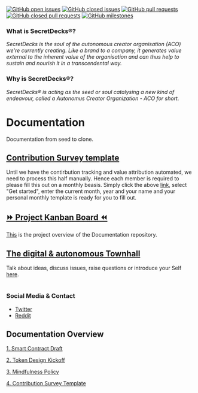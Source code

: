 [![GitHub open issues](https://img.shields.io/github/issues/SecretDecks/Documentation?style=flat-square)](https://github.com/SecretDecks/Documentation/issues)
[![GitHub closed issues](https://img.shields.io/github/issues-closed-raw/SecretDecks/Documentation?style=flat-square)](https://github.com/SecretDecks/Documentation/issues?q=is%3Aissue+is%3Aclosed)
[![GitHub pull requests](https://img.shields.io/github/issues-pr/SecretDecks/Documentation)](https://github.com/SecretDecks/Documentation/pulls)
[![GitHub closed pull requests](https://img.shields.io/github/issues-pr-closed/SecretDecks/Documentation)](https://github.com/SecretDecks/Documentation/pulls?q=is%3Apr+is%3Aclosed)
[![GitHub milestones](https://img.shields.io/github/milestones/open/SecretDecks/Documentation?style=flat-square)](https://github.com/SecretDecks/Documentation/milestones)


### What is SecretDecks®?
*SecretDecks is the soul of the autonomous creator organisation (ACO) we're currently creating. Like a brand to a company, it generates value external to the inherent value of the organisation and can thus help to sustain and nourish it in a transcendental way.*

### Why is SecretDecks®?
*SecretDecks® is acting as the seed or soul catalysing a new kind of endeavour, called a Autonomus Creator Organization - ACO for short.* 

# Documentation
Documentation from seed to clone.

## [Contribution Survey template ](https://github.com/SecretDecks/Documentation/issues/new/choose)
Until we have the contirbution tracking and value attribution automated, we need to process this half manually. Hence each member is required to please fill this out on a monthly beasis. Simply click the above [link](https://github.com/SecretDecks/Documentation/issues/new/choose), select "Get started", enter the current month, year and your name and your personal monthly template is ready for you to fill out.

## [⏩ Project Kanban Board ⏪](https://github.com/SecretDecks/Documentation/projects/1)
[This](https://github.com/SecretDecks/Documentation/projects/1) is the project overview of the Documentation repository.

## [The digital & autonomous Townhall](https://github.com/SecretDecks/Documentation/discussions)
Talk about ideas, discuss issues, raise questions or introduce your Self [here](https://github.com/SecretDecks/Documentation/discussions).
#
### Social Media & Contact
- [Twitter](https://twitter.com/SecretDecks)
- [Reddit](https://www.reddit.com/user/SecretDecks)

## Documentation Overview
[1. Smart Contract Draft](https://github.com/SecretDecks/Documentation/blob/main/SmartContract-Drafts.md) 

[2. Token Design Kickoff](https://github.com/SecretDecks/Documentation/blob/main/TokenDesign-Kickoff-Doc.md)

[3. Mindfulness Policy](https://github.com/SecretDecks/Documentation/blob/main/Mindfulness-Policy.md)

[4. Contribution Survey Template](https://github.com/SecretDecks/Documentation/blob/main/Template-Contribution-Survey.md)
